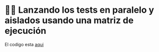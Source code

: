 # 🚗💨 Lanzando los tests en paralelo y aislados usando una matriz de ejecución

El codigo esta [aqui](../lessons/05-Optimizing_Speed/05.3-Parallel_Jobs/.github/workflows/ci.yml)
